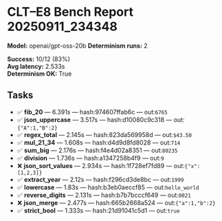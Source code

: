 # CLT–E8 Bench Report 20250911_234348

**Model:** openai/gpt-oss-20b
**Determinism runs:** 2

**Success:** 10/12 (83%)  
**Avg latency:** 2.533s  
**Determinism OK:** True

## Tasks

- ✅ **fib_20** — 6.391s — hash:974607ffab6c — out:`6765`
- ✅ **json_uppercase** — 3.517s — hash:d10080c9c318 — out:`{"A":1,"B":2}`
- ✅ **regex_total** — 2.145s — hash:823da569958d — out:`$43.50`
- ✅ **mul_21_34** — 1.608s — hash:d4d9d8fd8028 — out:`714`
- ✅ **sum_big** — 2.176s — hash:f4e4d02a8351 — out:`80235`
- ✅ **division** — 1.736s — hash:a1347258b4f9 — out:`9`
- ❌ **json_sort_values** — 2.934s — hash:1f728ef7fd89 — out:`{"x":[1,2,3]}`
- ✅ **extract_year** — 2.12s — hash:f296cd3de8bc — out:`1999`
- ✅ **lowercase** — 1.83s — hash:b3eb0aeccf85 — out:`hello_world`
- ✅ **reverse_digits** — 2.131s — hash:b7b7bcccf649 — out:`0021`
- ❌ **json_merge** — 2.477s — hash:665b2668a524 — out:`{"a":1,"b":2}`
- ✅ **strict_bool** — 1.333s — hash:21d91041c5d1 — out:`true`